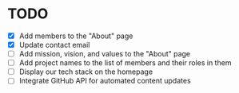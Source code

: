 # TODO

- [x] Add members to the "About" page
- [x] Update contact email
- [ ] Add mission, vision, and values to the "About" page
- [ ] Add project names to the list of members and their roles in them
- [ ] Display our tech stack on the homepage
- [ ] Integrate GitHub API for automated content updates
